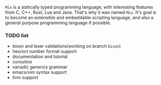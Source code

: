 `Mix` is a statically typed programming language, with interesting features from C, C++, Rust, Lua and Java. That's why it was named `Mix`. It's goal is to become an extensible and embeddable scripting language, and also a general purpose programming language if possible.

### TODO list

* bison and lexer validations(working on branch `bison`)
* hex/oct number format support
* documentation and tutorial
* coroutine
* variadic generics grammar
* emacs/vim syntax support
* llvm support
